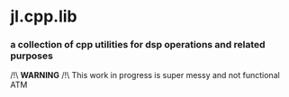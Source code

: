 # jl.cpp.lib

### a collection of cpp utilities for dsp operations and related purposes

/!\ __WARNING__ /!\ This work in progress is super messy and not functional ATM
